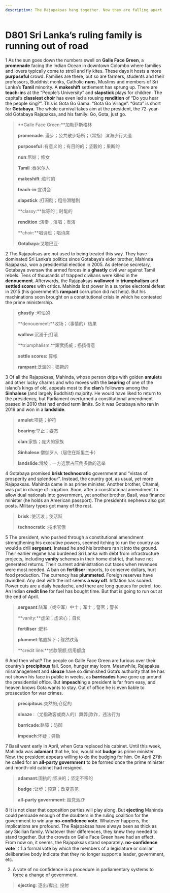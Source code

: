 ```yaml
---
description: The Rajapaksas hang together. Now they are falling apart
---
```


# D801 Sri Lanka’s ruling family is running out of road
1 As the sun goes down the numbers swell on **Galle Face Green**, a **promenade** facing the Indian Ocean in downtown Colombo where families and lovers typically come to stroll and fly kites. These days it hosts a more **purposeful** crowd. Families are there, but so are farmers, students and their professors, Buddhist monks, Catholic **nun**s, Muslims and members of Sri Lanka’s **Tamil** minority. A **makeshift** settlement has sprung up. There are **teach-in**s at the “People’s University” and **slapstick** plays for children. The capital’s **classiest choir** has even led a rousing **rendition** of “Do you hear the people sing?”. This is Gota Go Gama: “Gota Go Village”. “Gota” is short for **Gotabaya**. The whole carnival takes aim at the president, the 72-year-old Gotabaya Rajapaksa, and his family: Go, Gota, just go.

> **Galle Face Green:**加勒菲斯格林
 > 
> **promenade**: 漫步；公共散步场所；（常指）滨海步行大道
 > 
> **purposeful** :有意义的；有目的的；坚毅的；果断的
 > 
> **nun**:尼姑；修女
 > 
> **Tamil** :泰米尔人
 > 
> **makeshift** :临时的
 > 
> **teach-in**:宣讲会
 > 
> **slapstick** :打闹剧；粗俗滑稽剧
 > 
> **classy:**优等的；时髦的
 > 
> **rendition** :演奏；演唱；表演
 > 
> **choir:**唱诗班；唱诗席
 > 
> **Gotabaya**:戈塔巴亚·
 > 

2 The Rajapaksas are not used to being treated this way. They have dominated Sri Lanka’s politics since Gotabaya’s elder brother, Mahinda Rajapaksa, won a presidential election in 2005. As defence secretary, Gotabaya oversaw the armed forces in a **ghastly** civil war against Tamil rebels. Tens of thousands of trapped civilians were killed in the **denouement**. Afterwards, the Rajapaksas **wallowed** in **triumphalism** and **settled score**s with critics. Mahinda lost power in a surprise electoral defeat in 2015 (his government’s **rampant** corruption did not help). But his machinations soon brought on a constitutional crisis in which he contested the prime ministership.

> **ghastly** :可怕的
 > 
> **denouement:**收场；（事情的）结果
 > 
> **wallow**:沉溺于;打滚
 > 
> **triumphalism:**耀武扬威；扬扬得意
 > 
> **settle scores:** 算帐
 > 
> **rampant**:泛滥的；猖獗的
 > 

3 Of all the Rajapaksas, Mahinda, whose person drips with golden **amulet**s and other lucky charms and who moves with the **bearing** of one of the island’s kings of old, appeals most to the **clan**’s followers among the **Sinhalese** (and largely Buddhist) majority. He would have liked to return to the presidency, but Parliament overturned a constitutional amendment passed in 2010 that had ended term limits. So it was Gotabaya who ran in 2019 and won in a **landslide**.

> **amulet**:项链；护符
 > 
> **bearing**:举止；姿态
 > 
> **clan**:家族；庞大的家族
 > 
> **Sinhalese**:僧伽罗人（居住在斯里兰卡）
 > 
> **landslide**:滑坡；一方选票占压倒多数的选举
 > 

4 Gotabaya promised **brisk technocratic** government and “vistas of prosperity and splendour”. Instead, the country got, as usual, yet more Rajapaksas. Mahinda came in as prime minister. Another brother, Chamal, was put in charge of irrigation. Soon, after a constitutional amendment to allow dual nationals into government, yet another brother, Basil, was finance minister (he holds an American passport). The president’s nephews also got posts. Military types got many of the rest.

> **brisk** :使活泼；使活跃
 > 
> **technocratic** :技术官僚
 > 

5 The president, who pushed through a constitutional amendment strengthening his executive powers, seemed itching to run the country as would a drill **sergeant.** Instead he and his brothers ran it into the ground. Their earlier regime had burdened Sri Lanka with debt from infrastructure projects, including **vanity** schemes in their home district, that have not generated returns. Their current administration cut taxes when revenues were most needed. A ban on **fertiliser** imports, to conserve dollars, hurt food production. The currency has **plummeted**. Foreign reserves have dwindled. Any deal with the imf seems **a way off**. Inflation has soared. Power cuts are a daily headache, and there are long queues for petrol, too. An Indian **credit line** for fuel has bought time. But that is going to run out at the end of April.

> **sergeant**:陆军（或空军）中士；军士；警官；警长
 > 
> **vanity:**虚荣；虚荣心；自负
 > 
> **fertiliser** :肥料
 > 
> **plummet**:笔直掉下；骤然跌落
 > 
> **credit line:**贷款限额;信用额度
 > 

6 And then what? The people on Galle Face Green are furious over their country’s **precipitous** fall. Soon, hunger may loom. Meanwhile, Rajapaksa mismanagement and **sleaze** have so diminished Gota’s authority that he has not shown his face in public in weeks, as **barricades** have gone up around the presidential office. But **impeach**ing a president is far from easy, and heaven knows Gota wants to stay. Out of office he is even liable to prosecution for war crimes.

> **precipitous**:突然的;仓促的
 > 
> **sleaze** :（尤指政客或商人的）舞弊;欺诈，违法行为
 > 
> **barricade**:路障；防御
 > 
> **impeach**:怀疑；弹劾
 > 

7 Basil went early in April, when Gota replaced his cabinet. Until this week, Mahinda was **adamant** that he, too, would not **budge** as prime minister. Now, the president appears willing to do the budging for him. On April 27th he called for an **all-party government** to be formed once the prime minister and month-old cabinet had resigned.

> **adamant**:固执的;坚决的；坚定不移的
 > 
> **budge** :让步；预算；改变意见
 > 
> **all-party government:** 超党派ZF
 > 

8 It is not clear that opposition parties will play along. But **ejecting** Mahinda could persuade enough of the doubters in the ruling coalition for the government to win any **no-confidence vote**. Whatever happens, the implications are profound. The Rajapaksas have always been as thick as any Sicilian family. Whatever their differences, they knew they needed to stand together. But the crowds on Galle Face Green have had an effect. From now on, it seems, the Rajapaksas stand separately.
**no-confidence vote** ：1.a formal vote by which the members of a legislature or similar deliberative body indicate that they no longer support a leader, government, etc.

2. A vote of no confidence is a procedure in parliamentary systems to force a change of government.

> **ejecting**: 逐出/撵出; 投射
 > 

